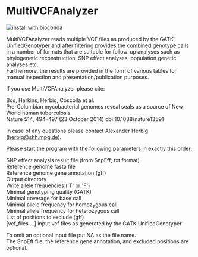 # MultiVCFAnalyzer
[![install with bioconda](https://img.shields.io/badge/install%20with-bioconda-brightgreen.svg?style=flat)](http://bioconda.github.io/recipes/multivcfanalyzer/README.html)


MultiVCFAnalyzer reads multiple VCF files as produced by the GATK UnifiedGenotyper and after filtering provides the combined genotype calls in a number of formats that are suitable for follow-up analyses such as phylogenetic reconstruction, SNP effect analyses, population genetic analyses etc.<br>
Furthermore, the results are provided in the form of various tables for manual inspection and presentation/publication purposes.

If you use MultiVCFAnalyzer please cite:

Bos, Harkins, Herbig, Coscolla et al.<br>
Pre-Columbian mycobacterial genomes reveal seals as a source of New World human tuberculosis<br>
Nature 514, 494–497 (23 October 2014) doi:10.1038/nature13591

In case of any questions please contact Alexander Herbig (herbig@shh.mpg.de).

Please start the program with the following parameters in exactly this order:

SNP effect analysis result file (from SnpEff; txt format)<br>
Reference genome fasta file<br>
Reference genome gene annotation (gff)<br>
Output directory<br>
Write allele frequencies ('T' or 'F')<br>
Minimal genotyping quality (GATK)<br>
Minimal coverage for base call<br>
Minimal allele frequency for homozygous call<br>
Minimal allele frequency for heterozygous call<br>
List of positions to exclude (gff)<br>
[vcf_files ...] input vcf files as generated by the GATK UnifiedGenotyper<br>

To omit an optional input file put NA as the file name.<br>
The SnpEff file, the reference gene annotation, and excluded positions are optional.
